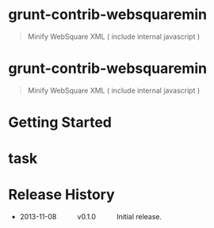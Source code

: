 grunt-contrib-websquaremin
==========================
> Minify WebSquare XML ( include internal javascript )

grunt-contrib-websquaremin
==========================
> Minify WebSquare XML ( include internal javascript )

Getting Started
==========================

task
==========================

Release History
==========================
* 2013-11-08   v0.1.0   Initial release.
